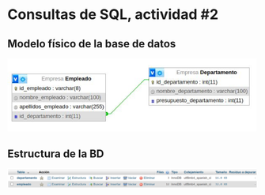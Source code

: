 # Consultas de SQL, actividad #2

## Modelo físico de la base de datos

![Empresa](img/Empresa.jpg "Modelo Físico de la BD")

## Estructura de la BD
![Estructura](img/estructura.png "Estrucutra de la BD")
